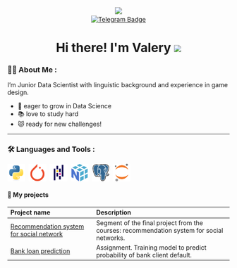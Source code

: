 <div id="header" align="center">
  <img src="https://media.giphy.com/media/v1.Y2lkPTc5MGI3NjExbW9mNnpxZWpoaHc4ZG1qa3lya3dxcGk2Z3oxM3RkaGwzcGdwOWU3ciZlcD12MV9pbnRlcm5hbF9naWZfYnlfaWQmY3Q9Zw/LMcB8XospGZO8UQq87/giphy.gif" width="300"/>
</div>
<div id="badges" align="center">
  <a href="https://t.me/LerkaEclairka">
    <img src="https://img.shields.io/badge/Telegram-blue?logo=telegram&logoColor=white&style=for-the-badge" alt="Telegram Badge"/>
  </a>
</div>
<h1 align="center">
  Hi there! I'm Valery
  <img src="https://media.giphy.com/media/hvRJCLFzcasrR4ia7z/giphy.gif" width="30px"/>
</h1>

### :woman_technologist: About Me :
I’m Junior Data Scientist with linguistic background and experience in game design. 
- :monocle_face: eager to grow in Data Science
- :books: love to study hard
- :pouting_cat: ready for new challenges!
---

### :hammer_and_wrench: Languages and Tools :
<div>
  <img src="https://github.com/devicons/devicon/blob/master/icons/python/python-original.svg" title="Python" alt="Python" width="40" height="40"/>&nbsp;
  <img src="https://github.com/devicons/devicon/blob/master/icons/pytorch/pytorch-original.svg" title="Pytorch" alt="Pytorch" width="40" height="40"/>&nbsp;
  <img src="https://github.com/devicons/devicon/blob/master/icons/pandas/pandas-original.svg" title="Pandas" alt="Pandas" width="40" height="40"/>&nbsp;
  <img src="https://github.com/devicons/devicon/blob/master/icons/numpy/numpy-original.svg" title="Numpy" alt="Numpy" width="40" height="40"/>&nbsp;
  <img src="https://github.com/devicons/devicon/blob/master/icons/postgresql/postgresql-original.svg" title="Postgresql" alt="Postgresql" width="40" height="40"/>&nbsp;
  <img src="https://github.com/devicons/devicon/blob/master/icons/jupyter/jupyter-original.svg" title="Jupyter Notebook" alt="Jupyter Notebook " width="40" height="40"/>
</div>

#### 📖  My projects

| Project name |  Description  | 
| :---       |     :---      |
| [Recommendation system for social network](https://github.com/Valery-Val/rec_system)   | Segment of the final project from the courses: recommendation system for social networks.     | 
| [Bank loan prediction](https://github.com/Valery-Val/shift_loan_project)     | Assignment. Training model to predict probability of bank client default.      | 
